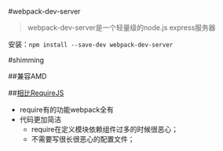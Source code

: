 #webpack-dev-server
> webpack-dev-server是一个轻量级的node.js express服务器

安装：`npm install --save-dev webpack-dev-server`

#shimming


##兼容AMD


##[相比RequireJS](http://ourjs.com/detail/54963e2a8a34fa3204000013)
+ require有的功能webpack全有
+ 代码更加简洁
    * require在定义模块依赖组件过多的时候很恶心；
    * 不需要写很长很恶心的配置文件；